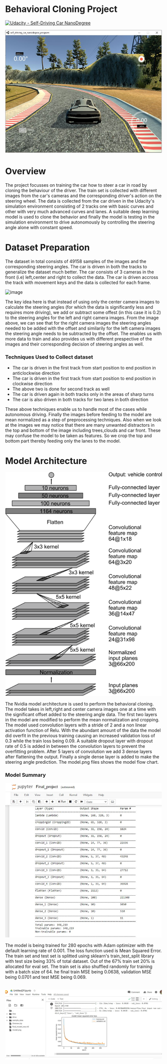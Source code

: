 # Behavioral Cloning Project

[![Udacity - Self-Driving Car NanoDegree](https://s3.amazonaws.com/udacity-sdc/github/shield-carnd.svg)](http://www.udacity.com/drive)

<img src="./sim2.JPG" alt="image"/>

<h1> Overview </h1>
<p> The project focusses on training the car how to steer a car in road by cloning the behaviour of the driver. The train set is collected with different images from the car's cameras
and the corresponding driver's action on the steering wheel. The data is collected from the car driven in the Udacity's simulation environment consisting of 2 tracks one with basic
curves and other with very much advanced curves and lanes. A suitable deep learning model is used to clone the behavior and finally the model is testing in the simulation environment
to drive autonomously by controlling the steering angle alone with constant speed. </p>

<h1> Dataset Preparation </h1>

<p> The dataset in total consists of 49158 samples of the images and the corresponding steering angles. The car is driven in both the tracks to generalize the dataset much better.
The car consists of 3 cameras in the front (i.e) left,center and right to collect the data. The car is driven accross the track with movement keys and the data is collected for 
each frame.</p>

<img src=" " alt="image"/>

<p> The key idea here is that instead of using only the center camera images to calculate the steering angles (for which the data is significantly less and requires more driving), 
we add or subtract some offest (in this case it is 0.2) to the steering angles for the left and right camera images. From the image above, we can see that for the right camera images
the steering angles needed to be added with the offset and similarily for the left camera images the steering angle needs to be subtracted by the offset. The enables us with more
data to train and also provides us with different prespective of the images and their corresponding decision of steering angles as well.</p>

<h3> Techniques Used to Collect dataset </h3>

<UL>
  <LI> The car is driven in the first track from start position to end position in anticlockwise direction </LI>
  <LI> The car is driven in the first track from start position to end position in clockwise direction </LI>
  <LI> The above two is done for second track as well </LI>
  <LI> The car is driven again in both tracks only in the areas of sharp turns </LI>
  <LI> The car is also driven in both tracks for two lanes in both direction </LI>
</UL>

<p> These above techniques enable us to handle most of the cases while autonomous driving. Finally the images before feeding to the model are mean normalized as a step of 
preprocessing techniques. Also when we look at the images we may notice that there are many unwanted distractors in the top and bottom of the image including trees,clouds and
car front. These may confuse the model to be taken as features. So we crop the top and bottom part thereby feeding only the lanes to the model.</p>


<h1> Model Architecture </h1>

<img src="architecture.png" alt="imagearchitecture"/>

<p> The Nvidia model architecture is used to perform the behavioral cloning. The model takes in left,right and center camera images one at a time with the significant offset added
to the steering angle data. The first two layers in the model are modified to perform the mean normalization and cropping. The model used convolution layers with a stride of 2
and a non linear activation function of Relu. With the abundant amount of the data the model did overfit in the previous training causing an increased validation loss of 0.3 
while the train loss being 0.09. A suitable dropout layer with dropout rate of 0.5 is added in between the convolution layers to prevent the overfitting problem. After 5 layers
of convolution we add 3 dense layers after flattening the output. Finally a single dense layer is added to make the steering angle prediction. The model.png files shows the 
model flow chart.</p> 

<h3> Model Summary </h3>

<img src="modelsummary.JPG" alt="summary"/>
<br/>
<p> The model is being trained for 280 epochs with Adam optimizer with the default learning rate of 0.001. The loss function used is Mean Squared Error. The train set and test
set is splitted using sklearn's train_test_split library with test size being 33% of total dataset. Out of the 67% train set 20% is allocated for eval set. The train set is also
shuffled randomly for training with a batch size of 64. he final train MSE being 0.0638, validation MSE being 0.0701 and test MSE being 0.069. </p>
<br/>
<img src="newtrain.JPG" alt="losscurve"/>

